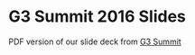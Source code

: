 # G3 Summit 2016 Slides

PDF version of our slide deck from [G3 Summit](https://g3summit.com/conference/fort_lauderdale/2016/11/session?id=38019)


